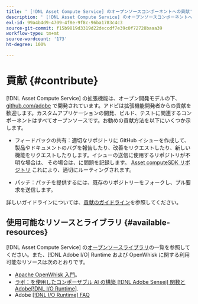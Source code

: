 ```yaml
---
title: ' [!DNL Asset Compute Service] のオープンソースコンポーネントへの貢献'
description: ' [!DNL Asset Compute Service] のオープンソースコンポーネントへの貢献。'
exl-id: 99a4b4d9-4709-4f8e-9f8c-96ba1783c4c3
source-git-commit: f15b9819d3319d22deccdf7e39c0f72728baaa39
workflow-type: tm+mt
source-wordcount: '173'
ht-degree: 100%

---
```


# 貢献 {#contribute}

[!DNL Asset Compute Service] の拡張機能は、オープン開発モデルの下、[github.com/adobe](https://github.com/adobe) で開発されています。アドビは拡張機能開発者からの貢献を歓迎します。カスタムアプリケーションの開発、ビルド、テストに関連するコンポーネントはすべてオープンソースです。お勧めの貢献方法を以下にいくつか示します。

* フィードバックの共有：適切なリポジトリに GitHub イシューを作成して、製品やドキュメントのバグを報告したり、改善をリクエストしたり、新しい機能をリクエストしたりします。イシューの送信に使用するリポジトリが不明な場合は、 その場合は、に問題を記録します。 [Asset computeSDK リポジトリ](https://github.com/adobe/asset-compute-sdk) これにより、適切にルーティングされます。

* パッチ：パッチを提供するには、既存のリポジトリーをフォークし、プル要求を送信します。

詳しいガイドラインについては、[貢献のガイドライン](https://github.com/adobe/asset-compute-sdk/blob/master/.github/CONTRIBUTING.md)を参照してください。

## 使用可能なリソースとライブラリ {#available-resources}

[!DNL Asset Compute Service] の[オープンソースライブラリ](https://github.com/adobe/asset-compute-sdk#available-resources-and-libraries)の一覧を参照してください。また、[!DNL Adobe I/O] Runtime および OpenWhisk に関する利用可能なリソースは次のとおりです。

* [Apache OpenWhisk 入門](https://github.com/apache/openwhisk/tree/master/docs#getting-started-with-openwhisk)。
* [ラボ：を使用したコンポーザブル AI の構築 [!DNL Adobe Sensei] 関数とAdobe[!DNL I/O Runtime]](https://opensource.adobe.com/adobe-sensei-ai-functions/index.html).
* Adobe [[!DNL I/O Runtime] FAQ](https://developer.adobe.com/runtime/docs/support/faq/)

<!-- **TBD** for post-release:
* Link to Adobe Developer App Builder open-source components.
* Issues in `aio` can be reported in Adobe Developer App Builder repos.
* Issues in asset-compute-sdk or devtool goes into the relevant repos from Nui.
-->
